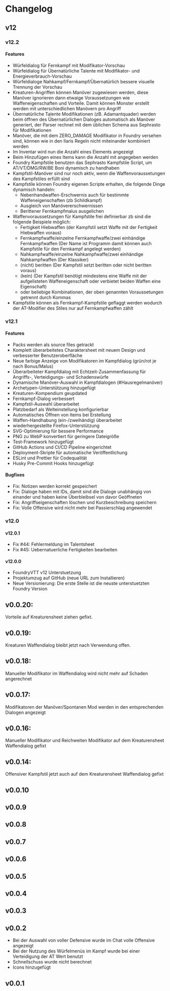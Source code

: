 # Changelog

## v12

### v12.2

#### Features

-   Würfeldialog für Fernkampf mit Modifikator-Vorschau
-   Würfeldialog für Übernatürliche Talente mit Modifikator- und Energieverbrauch-Vorschau
-   Würfeldialoge Nahkampf/Fernkampf/Übernatürlich bessere visuelle Trennung der Vorschau
-   Kreaturen-Angriffen können Manöver zugewiesen werden, diese Manöver ignorieren
    dann etwaige Voraussetzungen wie Waffeneigenschaften und Vorteile. Damit können Monster erstellt werden mit unterschiedlichen Manövern pro Angriff
-   Übernatürliche Talente Modifikationen (zB. Adamantquader) werden beim öffnen des Übernatürlichen Dialoges automatisch als Manöver generiert, der Parser rechnet mit dem üblichen Schema aus Sephrasto für Modifikationen
-   Manöver, die mit dem ZERO_DAMAGE Modifikator in Foundry versehen sind, können wie in den Ilaris Regeln nicht miteinander kombiniert werden
-   Im Inventar wird nun die Anzahl eines Elements angezeigt
-   Beim Hinzufügen eines Items kann die Anzahl mit angegeben werden
-   Foundry Kampfstile benutzen das Sephrasto Kampfstile Script, um AT/VT/DMG/RW/BE Boni dynamisch zu handhaben
-   Kampfstil-Manöver sind nur noch aktiv, wenn die Waffenvoraussetungen des Kampfstiles erfüllt sind
-   Kampfstile können Foundry eigenen Scripte erhalten, die folgende Dinge dynamisch handeln:
    -   Nebenhandwaffen-Erschwernis auch für bestimmte Waffeneigenschaften (zb Schildkampf)
    -   Ausgleich von Manövererschwernissen
    -   Berittener Fernkampfmalus ausgelichen
-   Waffenvoraussetzungen für Kampfstile frei definierbar zb sind die folgende Beispiele möglich:
    -   Fertigkeit Hiebwaffen (der Kampfstil setzt Waffe mit der Fertigkeit Hiebwaffen voraus)
    -   Fernkampfwaffe/einzelne Fernkampfwaffe/zwei einhändige Fernkampfwaffen (Der Name ist Programm damit können auch Kampfstile für den Fernkampf angelegt werden)
    -   Nahkampfwaffe/einzelne Nahkampfwaffe/zwei einhändige Nahkampfwaffen (Der Klassiker)
    -   (nicht) beritten (Der Kampfstil setzt beritten oder nicht beritten voraus)
    -   (kein) <beliebige Waffeneigenschaft> (Der Kampfstil benötigt mindestens eine Waffe mit der aufgelisteten Waffeneigenschaft oder verbietet beiden Waffen eine Eigenschaft)
    -   oder beliebige Kombinationen, der oben genannten Voraussetungen getrennt durch Kommas
-   Kampfstile können als Fernkampf-Kampfstile geflaggt werden wodurch der AT-Modifier des Stiles nur auf Fernkampfwaffen zählt

### v12.1

#### Features

-   Packs werden als source files getrackt
-   Komplett überarbeitetes Charaktersheet mit neuem Design und verbesserter Benutzeroberfläche
-   Neue farbige Anzeige von Modifikatoren im Kampfdialog (grün/rot je nach Bonus/Malus)
-   Überarbeiteter Kampfdialog mit Echtzeit-Zusammenfassung für Angriffs-, Verteidigungs- und Schadenswürfe
-   Dynamische Manöver-Auswahl in Kampfdialogen (#Hausregelmanöver)
-   Archetypen-Unterstützung hinzugefügt
-   Kreaturen-Kompendium geupdated
-   Fernkampf-Dialog verbessert
-   Kampfstil-Auswahl überarbeitet
-   Platzbedarf als Welteinstellung konfigurierbar
-   Automatisches Öffnen von Items bei Erstellung
-   Waffen-Handhabung (ein-/zweihändig) überarbeitet
-   wiederhergestellte Firefox-Unterstützung
-   SVG-Optimierung für bessere Performance
-   PNG zu WebP konvertiert für geringere Dateigröße
-   Test-Framework hinzugefügt
-   GitHub Actions und CI/CD Pipeline eingerichtet
-   Deployment-Skripte für automatische Veröffentlichung
-   ESLint und Prettier für Codequalität
-   Husky Pre-Commit Hooks hinzugefügt

#### Bugfixes

-   Fix: Notizen werden korrekt gespeichert
-   Fix: Dialoge haben mit IDs, damit sind die Dialoge unabhängig von einander und haben keine Überbleibsel von davor Geöffneten
-   Fix: Angriffseigenschaften löschen und Kurzbeschreibung speichern
-   Fix: Volle Offensive wird nicht mehr bei Passierschlag angewendet

### v12.0

#### v12.0.1

-   Fix #44: Fehlermeldung im Talentsheet
-   Fix #45: Uebernatuerliche Fertigkeiten bearbeiten

#### v12.0.0

-   FoundryVTT v12 Unterstuetzung
-   Projektumzug auf GitHub (neue URL zum Installieren)
-   Neue Versionierung: Die erste Stelle ist die neuste unterstuetzten Foundry Version

## v0.0.20:

Vorteile auf Kreaturensheet ziehen gefixt.

## v0.0.19:

Kreaturen Waffendialog bleibt jetzt nach Verwendung offen.

## v0.0.18:

Manueller Modifikator im Waffendialog wird nicht mehr auf Schaden angerechnet

## v0.0.17:

Modifikatoren der Manöver/Spontanen Mod werden in den entsprechenden Dialogen angezeigt

## v0.0.16:

Manueller Modifikator und Reichweiten Modifikator auf dem Kreaturensheet Waffendialog gefixt

## v0.0.14:

Offensiver Kampfstil jetzt auch auf dem Kreaturensheet Waffendialog gefixt

## v0.0.10

## v0.0.9

## v0.0.8

## v0.0.7

## v0.0.6

## v0.0.5

## v0.0.4

## v0.0.3

## v0.0.2

-   Bei der Auswahl von voller Defensive wurde im Chat volle Offensive angezeigt
-   Bei der Nutzung des Würfelmenüs im Kampf wurde bei einer Verteidigung der AT Wert benutzt
-   Schnellschuss wurde nicht berechnet
-   Icons hinzugefügt

## v0.0.1
